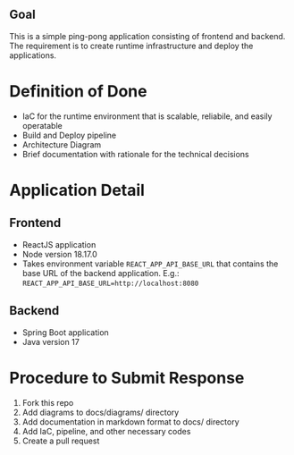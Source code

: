 ## Goal
This is a simple ping-pong application consisting of frontend and backend. The requirement is to create runtime infrastructure and deploy the applications.

# Definition of Done
* IaC for the runtime environment that is scalable, reliabile, and easily operatable
* Build and Deploy pipeline
* Architecture Diagram
* Brief documentation with rationale for the technical decisions

# Application Detail
## Frontend
* ReactJS application 
* Node version 18.17.0
* Takes environment variable `REACT_APP_API_BASE_URL` that contains the base URL of the backend application. E.g.: `REACT_APP_API_BASE_URL=http://localhost:8080`
## Backend
* Spring Boot application
* Java version 17

# Procedure to Submit Response
1. Fork this repo
2. Add diagrams to docs/diagrams/ directory
3. Add documentation in markdown format to docs/ directory
4. Add IaC, pipeline, and other necessary codes
5. Create a pull request


